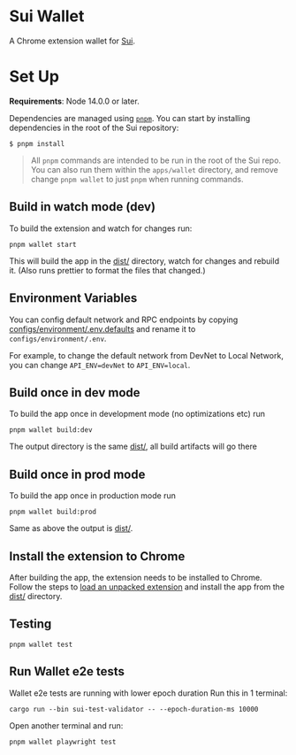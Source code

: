 # Sui Wallet

A Chrome extension wallet for [Sui](https://sui.io).

# Set Up

**Requirements**: Node 14.0.0 or later.

Dependencies are managed using [`pnpm`](https://pnpm.io/). You can start by installing dependencies in the root of the Sui repository:

```
$ pnpm install
```

> All `pnpm` commands are intended to be run in the root of the Sui repo. You can also run them within the `apps/wallet` directory, and remove change `pnpm wallet` to just `pnpm` when running commands.

## Build in watch mode (dev)

To build the extension and watch for changes run:

```
pnpm wallet start
```

This will build the app in the [dist/](./dist/) directory, watch for changes and rebuild it. (Also runs prettier to format the files that changed.)

## Environment Variables

You can config default network and RPC endpoints by copying [configs/environment/.env.defaults](configs/environment/.env.defaults) and rename it to `configs/environment/.env`.

For example, to change the default network from DevNet to Local Network, you can change `API_ENV=devNet` to `API_ENV=local`.

## Build once in dev mode

To build the app once in development mode (no optimizations etc) run

```
pnpm wallet build:dev
```

The output directory is the same [dist/](./dist/), all build artifacts will go there

## Build once in prod mode

To build the app once in production mode run

```
pnpm wallet build:prod
```

Same as above the output is [dist/](./dist/).

## Install the extension to Chrome

After building the app, the extension needs to be installed to Chrome. Follow the steps to [load an unpacked extension](https://developer.chrome.com/docs/extensions/mv3/getstarted/#unpacked) and install the app from the [dist/](./dist/) directory.

## Testing

```
pnpm wallet test
```

## Run Wallet e2e tests

Wallet e2e tests are running with lower epoch duration
Run this in 1 terminal:

```
cargo run --bin sui-test-validator -- --epoch-duration-ms 10000
```

Open another terminal and run:

```
pnpm wallet playwright test
```
